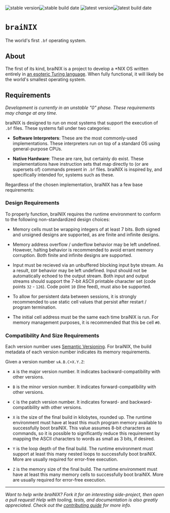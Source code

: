 ![stable version]![stable build date]
![latest version]![latest build date]

`braiNIX`
=========

The world's first `.bf` operating system.

About
-----

The first of its kind, braiNIX is a project to develop a \*NIX OS written
entirely in [an esoteric Turing language]. When fully functional, it will likely
be the world's smallest operating system.

Requirements
------------

_Development is currently in an unstable "0" phase. These requirements may
change at any time._

braiNIX is designed to run on most systems that support the execution of `.bf`
files. These systems fall under two categories:

- **Software Interpreters**: These are the most commonly-used implementations.
These interpreters run on top of a standard OS using general-purpose CPUs.

- **Native Hardware**: These are rare, but certainly do exist. These
implementations have instruction sets that map directly to (or are supersets of)
commands present in `.bf` files. braiNIX is inspired by, and specifically
intended for, systems such as these.

Regardless of the chosen implementation, braiNIX has a few base requirements:

### Design Requirements

To properly function, braiNIX requires the runtime environment to conform to the
following non-standardized design choices:

- Memory cells must be wrapping integers of at least 7 bits. Both signed and
unsigned designs are supported, as are finite and infinite designs.

- Memory address overflow / underflow behavior may be left undefined. However,
halting behavior is recommended to avoid errant memory corruption. Both finite
and infinite designs are supported.

- Input must be recieved via an unbuffered blocking input byte stream. As a
result, `EOF` behavior may be left undefined. Input should not be automatically
echoed to the output stream. Both input and output streams should support the
7-bit ASCII printable character set (code points `32` - `126`). Code point `10`
(line feed), must also be supported.

- To allow for persistent data between sessions, it is strongly recommended to
use static cell values that persist after restart / program termination.

- The initial cell address must be the same each time braiNIX is run. For memory
management purposes, it is recommended that this be cell `#0`.

### Compatibility And Size Requirements

Each version number uses [Semantic Versioning]. For braiNIX, the build metadata
of each version number indicates its memory requirements.

Given a version number `vA.B.C+X.Y.Z`:

- `A` is the major version number. It indicates backward-compatibility with
  other versions.

- `B` is the minor version number. It indicates forward-compatibility with
  other versions.

- `C` is the patch version number. It indicates forward- and
  backward-compatibility with other versions.

- `X` is the size of the final build in kilobytes, rounded up. The runtime
  environment must have at least this much program memory available to
  successfully boot braiNIX. This value assumes 8-bit characters as commands,
  so it is possible to significantly reduce this requirement by mapping the
  ASCII characters to words as small as 3 bits, if desired.

- `Y` is the loop depth of the final build. The runtime environment must support
  at least this many nested loops to successfully boot braiNIX. More are usually
  required for error-free execution.

- `Z` is the memory size of the final build. The runtime environment must have
  at least this many memory cells to successfully boot braiNIX. More are usually
  required for error-free execution.

--------------------------------------------------------------------------------

_Want to help write braiNIX? Fork it for an interesting side-project, then open
a pull request! Help with tooling, tests, and documentation is also greatly
appreciated. Check out the [contributing guide] for more info._

[stable version]:
https://img.shields.io/github/release/brandtbucher/brainix.svg?style=for-the-badge&label=stable

[stable build date]:
https://img.shields.io/github/release-date/brandtbucher/brainix.svg?style=for-the-badge&label=built

[latest version]:
https://img.shields.io/github/release/brandtbucher/brainix/all.svg?style=for-the-badge&label=latest

[latest build date]:
https://img.shields.io/github/release-date-pre/brandtbucher/brainix.svg?style=for-the-badge&label=built

[an esoteric Turing language]:
https://en.wikipedia.org/wiki/brainfuck

[Semantic Versioning]:
https://semver.org

[contributing guide]:
../docs/CONTRIBUTING.md
